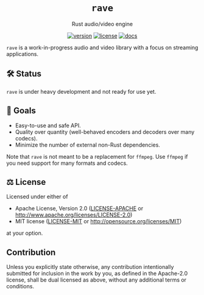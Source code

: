 <h1 align="center">
  <code>rave</code>
</h1>
<p align="center">Rust audio/video engine</p>
<div align="center">

[![version](https://img.shields.io/crates/v/ravelib)](https://crates.io/crates/ravelib)
[![license](https://img.shields.io/crates/l/ravelib)](#⚖️-license)
[![docs](https://img.shields.io/docsrs/ravelib)](https://docs.rs/ravelib)

</div>

`rave` is a work-in-progress audio and video library with a focus on streaming applications.

## 🛠 Status

`rave` is under heavy development and not ready for use yet.

## 🎯 Goals

* Easy-to-use and safe API.
* Quality over quantity (well-behaved encoders and decoders over many codecs).
* Minimize the number of external non-Rust dependencies.

Note that `rave` is not meant to be a replacement for `ffmpeg`. Use `ffmpeg` if you need support for
many formats and codecs.

## ⚖️ License

Licensed under either of

 * Apache License, Version 2.0
   ([LICENSE-APACHE](LICENSE-APACHE) or http://www.apache.org/licenses/LICENSE-2.0)
 * MIT license
   ([LICENSE-MIT](LICENSE-MIT) or http://opensource.org/licenses/MIT)

at your option.

## Contribution

Unless you explicitly state otherwise, any contribution intentionally submitted
for inclusion in the work by you, as defined in the Apache-2.0 license, shall be
dual licensed as above, without any additional terms or conditions.